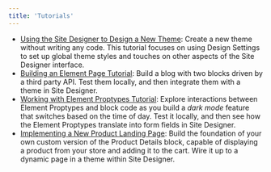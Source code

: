 ```yaml
---
title: 'Tutorials'
---
```


- [Using the Site Designer to Design a New Theme](tutorials/site-designer): Create a new theme without writing any code. This tutorial focuses on using Design Settings to set up global theme styles and touches on other aspects of the Site Designer interface.
- [Building an Element Page Tutorial](tutorials/building-an-element-page): Build a blog with two blocks driven by a third party API. Test them locally, and then integrate them with a theme in Site Designer.
- [Working with Element Proptypes Tutorial](tutorials/proptypes): Explore interactions between Element Proptypes and block code as you build a _dark mode_ feature that switches based on the time of day. Test it locally, and then see how the Element Proptypes translate into form fields in Site Designer.
- [Implementing a New Product Landing Page](tutorials/product-landing-page): Build the foundation of your own custom version of the Product Details block, capable of displaying a product from your store and adding it to the cart. Wire it up to a dynamic page in a theme within Site Designer.
